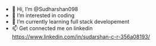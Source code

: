 - 👋 Hi, I’m @Sudharshan098
- 👀 I’m interested in coding
- 🌱 I’m currently learning full stack developement
- 📫 Get connected me on linkedin https://www.linkedin.com/in/sudarshan-c-r-356a08193/

<!---
Sudharshan098/Sudharshan098 is a ✨ special ✨ repository because its `README.md` (this file) appears on your GitHub profile.
You can click the Preview link to take a look at your changes.
--->
